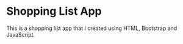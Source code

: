 # Shopping List App
This is a shopping list app that I created using HTML, Bootstrap and JavaScript.